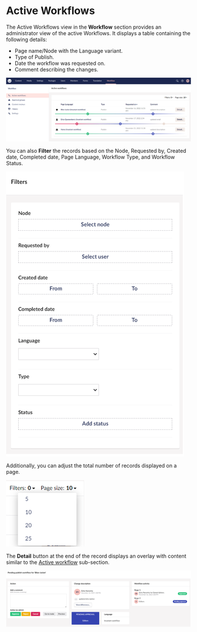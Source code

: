 # Active Workflows

The Active Workflows view in the **Workflow** section provides an administrator view of the active Workflows. It displays a table containing the following details:

- Page name/Node with the Language variant.
- Type of Publish.
- Date the workflow was requested on.
- Comment describing the changes.

![Active Workflows](images/active-workflows-section.png)

You can also **Filter** the records based on the Node, Requested by, Created date, Completed date, Page Language, Workflow Type, and Workflow Status.

![Workflow history Filters](images/history-filter.png)

Additionally, you can adjust the total number of records displayed on a page.

![Workflow history PageSize](images/history-pagesize.png)

The **Detail** button at the end of the record displays an overlay with content similar to the [Active workflow](workflow-content-section.md#active-workflow) sub-section.

![Details overlay](images/active-workflow-detail-overlay.png)
